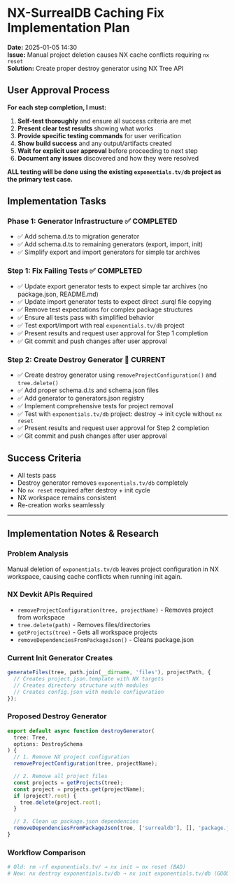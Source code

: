 # NX-SurrealDB Caching Fix Implementation Plan

**Date:** 2025-01-05 14:30  
**Issue:** Manual project deletion causes NX cache conflicts requiring
`nx reset`  
**Solution:** Create proper destroy generator using NX Tree API

## User Approval Process

**For each step completion, I must:**

1. **Self-test thoroughly** and ensure all success criteria are met
2. **Present clear test results** showing what works
3. **Provide specific testing commands** for user verification
4. **Show build success** and any output/artifacts created
5. **Wait for explicit user approval** before proceeding to next step
6. **Document any issues** discovered and how they were resolved

**ALL testing will be done using the existing `exponentials.tv/db` project as
the primary test case.**

## Implementation Tasks

### Phase 1: Generator Infrastructure ✅ COMPLETED

- ✅ Add schema.d.ts to migration generator
- ✅ Add schema.d.ts to remaining generators (export, import, init)
- ✅ Simplify export and import generators for simple tar archives

### Step 1: Fix Failing Tests ✅ **COMPLETED**

- ✅ Update export generator tests to expect simple tar archives (no
  package.json, README.md)
- ✅ Update import generator tests to expect direct .surql file copying
- ✅ Remove test expectations for complex package structures
- ✅ Ensure all tests pass with simplified behavior
- ✅ Test export/import with real `exponentials.tv/db` project
- ✅ Present results and request user approval for Step 1 completion
- ✅ Git commit and push changes after user approval

### Step 2: Create Destroy Generator 🔧 **CURRENT**

- ✅ Create destroy generator using `removeProjectConfiguration()` and
  `tree.delete()`
- ✅ Add proper schema.d.ts and schema.json files
- ✅ Add generator to generators.json registry
- ✅ Implement comprehensive tests for project removal
- ✅ Test with `exponentials.tv/db` project: destroy → init cycle without
  `nx reset`
- ✅ Present results and request user approval for Step 2 completion
- ✅ Git commit and push changes after user approval

## Success Criteria

- All tests pass
- Destroy generator removes `exponentials.tv/db` completely
- No `nx reset` required after destroy + init cycle
- NX workspace remains consistent
- Re-creation works seamlessly

---

## Implementation Notes & Research

### Problem Analysis

Manual deletion of `exponentials.tv/db` leaves project configuration in NX
workspace, causing cache conflicts when running init again.

### NX Devkit APIs Required

- `removeProjectConfiguration(tree, projectName)` - Removes project from
  workspace
- `tree.delete(path)` - Removes files/directories
- `getProjects(tree)` - Gets all workspace projects
- `removeDependenciesFromPackageJson()` - Cleans package.json

### Current Init Generator Creates

```typescript
generateFiles(tree, path.join(__dirname, 'files'), projectPath, {
  // Creates project.json.template with NX targets
  // Creates directory structure with modules
  // Creates config.json with module configuration
});
```

### Proposed Destroy Generator

```typescript
export default async function destroyGenerator(
  tree: Tree,
  options: DestroySchema
) {
  // 1. Remove NX project configuration
  removeProjectConfiguration(tree, projectName);

  // 2. Remove all project files
  const projects = getProjects(tree);
  const project = projects.get(projectName);
  if (project?.root) {
    tree.delete(project.root);
  }

  // 3. Clean up package.json dependencies
  removeDependenciesFromPackageJson(tree, ['surrealdb'], [], 'package.json');
}
```

### Workflow Comparison

```bash
# Old: rm -rf exponentials.tv/ → nx init → nx reset (BAD)
# New: nx destroy exponentials.tv/db → nx init exponentials.tv/db (GOOD)
```
